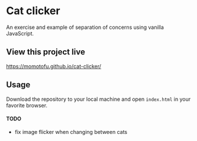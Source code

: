 # Cat clicker
An exercise and example of separation of concerns using vanilla
JavaScript.

## View this project live
https://momotofu.github.io/cat-clicker/

## Usage
Download the repository to your local machine and open `index.html` in your favorite browser.

#### TODO
- fix image flicker when changing between cats

